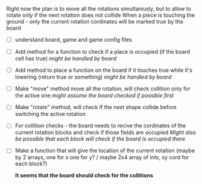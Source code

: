

Right now the plan is to move all the rotations simultaniusly, but to allow to rotate only if the next rotation does not collide
When a piece is touching the ground - only the current rotation cordinates will be marked true by the board




- [ ] understand board, game and game config files
- [ ] Add method for a function to check if a place is occupied (if the board cell has true) *might be handled by board*
- [ ] Add method to place a function on the board if it touches true while it's lowering (return true or something) *might be handled by board*
- [ ] Make "move" method move all the rotation, will check collition only for the active one *might assume the board checked if possible first*
- [ ] Make "rotate" method, will check if the next shape collide before switching the active rotation

- [ ] For collition checks - the board needs to recive the cordinates of the current rotation blocks and check if those fields are occupied
	*Might also be possible that each block will check if the board is occupied there*

- [ ] Make a function that will give the location of the current rotation (maybe by 2 arrays, one for x one for y? / maybe 2x4 array of ints, xy cord for each block?)


	**It seems that the board should check for the collitions**

